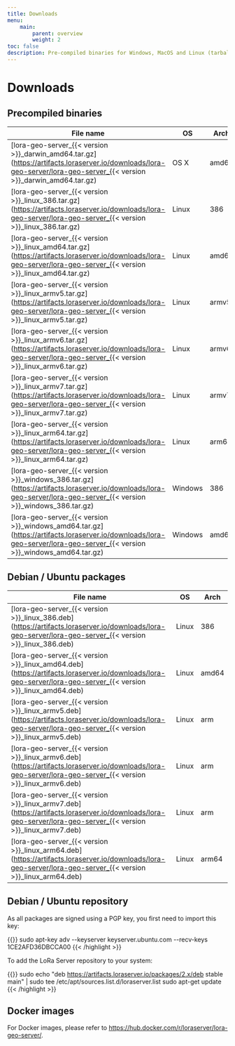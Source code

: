 ```yaml
---
title: Downloads
menu:
    main:
        parent: overview
        weight: 2
toc: false
description: Pre-compiled binaries for Windows, MacOS and Linux (tarball and Debian / Ubuntu packages).
---
```


# Downloads

## Precompiled binaries

| File name                                                                                                                                                             | OS      | Arch  |
| --------------------------------------------------------------------------------------------------------------------------------------------------------------------- | ------- | ----- |
| [lora-geo-server_{{< version >}}_darwin_amd64.tar.gz](https://artifacts.loraserver.io/downloads/lora-geo-server/lora-geo-server_{{< version >}}_darwin_amd64.tar.gz)   | OS X    | amd64 |
| [lora-geo-server_{{< version >}}_linux_386.tar.gz](https://artifacts.loraserver.io/downloads/lora-geo-server/lora-geo-server_{{< version >}}_linux_386.tar.gz)         | Linux   | 386   |
| [lora-geo-server_{{< version >}}_linux_amd64.tar.gz](https://artifacts.loraserver.io/downloads/lora-geo-server/lora-geo-server_{{< version >}}_linux_amd64.tar.gz)     | Linux   | amd64 |
| [lora-geo-server_{{< version >}}_linux_armv5.tar.gz](https://artifacts.loraserver.io/downloads/lora-geo-server/lora-geo-server_{{< version >}}_linux_armv5.tar.gz)     | Linux   | armv5 |
| [lora-geo-server_{{< version >}}_linux_armv6.tar.gz](https://artifacts.loraserver.io/downloads/lora-geo-server/lora-geo-server_{{< version >}}_linux_armv6.tar.gz)     | Linux   | armv6 |
| [lora-geo-server_{{< version >}}_linux_armv7.tar.gz](https://artifacts.loraserver.io/downloads/lora-geo-server/lora-geo-server_{{< version >}}_linux_armv7.tar.gz)     | Linux   | armv7 |
| [lora-geo-server_{{< version >}}_linux_arm64.tar.gz](https://artifacts.loraserver.io/downloads/lora-geo-server/lora-geo-server_{{< version >}}_linux_arm64.tar.gz)     | Linux   | arm64 |
| [lora-geo-server_{{< version >}}_windows_386.tar.gz](https://artifacts.loraserver.io/downloads/lora-geo-server/lora-geo-server_{{< version >}}_windows_386.tar.gz)     | Windows | 386   |
| [lora-geo-server_{{< version >}}_windows_amd64.tar.gz](https://artifacts.loraserver.io/downloads/lora-geo-server/lora-geo-server_{{< version >}}_windows_amd64.tar.gz) | Windows | amd64 |

## Debian / Ubuntu packages

| File name                                                                                                                                                    | OS      | Arch  |
| -------------------------------------------------------------------------------------------------------------------------------------------------------------| ------- | ----- |
| [lora-geo-server_{{< version >}}_linux_386.deb](https://artifacts.loraserver.io/downloads/lora-geo-server/lora-geo-server_{{< version >}}_linux_386.deb)     | Linux   | 386   |
| [lora-geo-server_{{< version >}}_linux_amd64.deb](https://artifacts.loraserver.io/downloads/lora-geo-server/lora-geo-server_{{< version >}}_linux_amd64.deb) | Linux   | amd64 |
| [lora-geo-server_{{< version >}}_linux_armv5.deb](https://artifacts.loraserver.io/downloads/lora-geo-server/lora-geo-server_{{< version >}}_linux_armv5.deb) | Linux   | arm   |
| [lora-geo-server_{{< version >}}_linux_armv6.deb](https://artifacts.loraserver.io/downloads/lora-geo-server/lora-geo-server_{{< version >}}_linux_armv6.deb) | Linux   | arm   |
| [lora-geo-server_{{< version >}}_linux_armv7.deb](https://artifacts.loraserver.io/downloads/lora-geo-server/lora-geo-server_{{< version >}}_linux_armv7.deb) | Linux   | arm   |
| [lora-geo-server_{{< version >}}_linux_arm64.deb](https://artifacts.loraserver.io/downloads/lora-geo-server/lora-geo-server_{{< version >}}_linux_arm64.deb) | Linux   | arm64 |

## Debian / Ubuntu repository

As all packages are signed using a PGP key, you first need to import this key:

{{<highlight bash>}}
sudo apt-key adv --keyserver keyserver.ubuntu.com --recv-keys 1CE2AFD36DBCCA00
{{< /highlight >}}

To add the LoRa Server repository to your system:

{{<highlight bash>}}
sudo echo "deb https://artifacts.loraserver.io/packages/2.x/deb stable main" | sudo tee /etc/apt/sources.list.d/loraserver.list
sudo apt-get update
{{< /highlight >}}

## Docker images

For Docker images, please refer to https://hub.docker.com/r/loraserver/lora-geo-server/.
